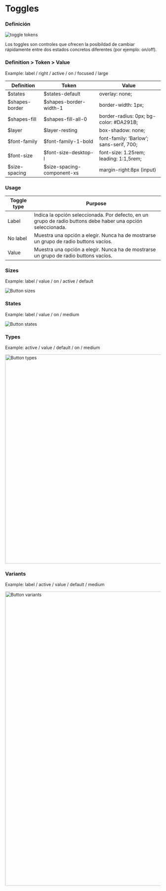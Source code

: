 # Toggles

### Definición

<div class="margin-small">
  <div class="left-image medium">
    <img alt="toggle tokens" src="http://thonet.realized.es/doc/img/components/toggle-tokens.png"/>
  </div>
</div>

Los toggles son controles que ofrecen la posibildad de cambiar rápidamente entre dos estados concretos diferentes (por ejemplo: on/off).

### Definition > Token > Value

Example: label / right / active / on / focused / large

| Definition        | Token   | Value |
| ------------- |-------------| ----------|
| $states | $states-default | overlay: none; |
| $shapes-border | $shapes-border-width-1 | border-width: 1px; |
| $shapes-fill | $shapes-fill-all-0 | border-radius: 0px; bg-color: #DA291B; |
| $layer | $layer-resting | box-shadow: none; |
| $font-family | $font-family-1-bold | font-family: ‘Barlow’; sans-serif, 700; |
| $font-size | $font-size-desktop-l | font-size: 1.25rem; leading: 1:1,5rem; |
| $size-spacing | $size-spacing-component-xs | margin-right:8px (input) |


### Usage

| Toggle type   | Purpose           |
| ------------- |------------------------|
| Label | Indica la opción seleccionada. Por defecto, en un grupo de radio buttons debe haber una opción seleccionada. |
| No label | Muestra una opción a elegir. Nunca ha de mostrarse un grupo de radio buttons vacíos. |
| Value | Muestra una opción a elegir. Nunca ha de mostrarse un grupo de radio buttons vacíos. |




<div class="margin-bottom-large">

### Sizes

Example: label / value / on / active / default

<div class="left-image large">
  <img alt="Button sizes" src="http://thonet.realized.es/doc/img/components/toggle-sizes.png"/>
</div>

</div>

<div class="margin-bottom-large">

### States

Example: label / value / on / medium

<div class="left-image large">
  <img alt="Button states" src="http://thonet.realized.es/doc/img/components/toggle-states.png"/>
</div>

</div>

<div class="margin-bottom-large">

### Types

Example: active / value / default / on / medium

<div class="left-image medium">
  <img style="width: 677px;" alt="Button types" src="http://thonet.realized.es/doc/img/components/toggle-types.png"/>
</div>

</div>

<div class="margin-bottom-large">

### Variants

Example: label / active / value / default / medium

<div class="left-image medium">
  <img style="width: 953px;" alt="Button variants" src="http://thonet.realized.es/doc/img/components/toggle-variants.png"/>
</div>

</div>

<div class="margin-bottom-large">
